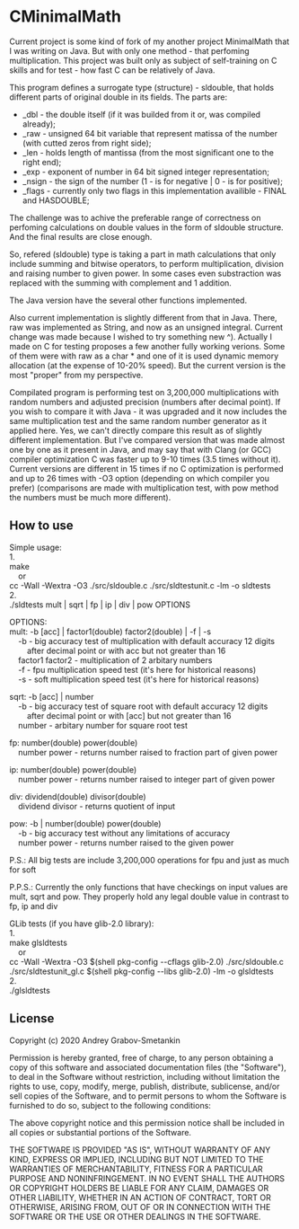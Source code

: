 # CMinimalMath

Current project is some kind of fork of my another project MinimalMath that I was writing on Java. But with only one method - that perfoming multiplication. This project was built only as subject of self-training on C skills and for test - how fast C can be relatively of Java.

This program defines a surrogate type (structure) - sldouble, that holds different parts of original double in its fields. The parts are:

- \_dbl - the double itself (if it was builded from it or, was compiled already);
- \_raw - unsigned 64 bit variable that represent matissa of the number (with cutted zeros from right side);
- \_len - holds length of mantissa (from the most significant one to the right end);
- \_exp - exponent of number in 64 bit signed integer representation;
- \_nsign - the sign of the number (1 - is for negative | 0 - is for positive);
- \_flags - currently only two flags in this implementation availible - FINAL and HASDOUBLE;

The challenge was to achive the preferable range of correctness on perfoming calculations on double values in the form of sldouble structure. And the final results are close enough.

So, refered (sldouble) type is taking a part in math calculations that only include summing and bitwise operators, to perform multiplication, division and raising number to given power. In some cases even substraction was replaced with the summing with complement and 1 addition.

The Java version have the several other functions implemented.

Also current implementation is slightly different from that in Java. There, raw was implemented as String, and now as an unsigned integral. Current change was made because I wished to try something new ^). Actually I made on C for testing proposes a few another fully working verions. Some of them were with raw as a char \* and one of it is used dynamic memory allocation (at the expense of 10-20% speed). But the current version is the most "proper" from my perspective.

Compilated program is performing test on 3,200,000 multiplications with random numbers and adjusted precision (numbers after decimal point). If you wish to compare it with Java - it was upgraded and it now includes the same multiplication test and the same random number generator as it applied here. Yes, we can't directly compare this result as of slightly different implementation. But I've compared version that was made almost one by one as it present in Java, and may say that with Clang (or GCC) compiler optimization C was faster up to 9-10 times (3.5 times without it). Current versions are different in 15 times if no C optimization is performed and up to 26 times with -O3 option (depending on which compiler you prefer) (comparisons are made with multiplication test, with pow method the numbers must be much more different).

## How to use

Simple usage:\
1.\
make\
&nbsp;&nbsp;&nbsp;&nbsp;or\
cc -Wall -Wextra -O3 ./src/sldouble.c ./src/sldtestunit.c -lm -o sldtests\
2.\
./sldtests   mult | sqrt | fp | ip | div | pow   OPTIONS

OPTIONS: \
mult: -b \[acc] | factor1(double) factor2(double) | -f | -s \
&nbsp;&nbsp;&nbsp;&nbsp;-b - big accuracy test of multiplication with default accuracy 12 digits \
&nbsp;&nbsp;&nbsp;&nbsp;&nbsp;&nbsp;&nbsp;&nbsp;after decimal point or with acc but not greater than 16 \
&nbsp;&nbsp;&nbsp;&nbsp;factor1 factor2 - multiplication of 2 arbitary numbers \
&nbsp;&nbsp;&nbsp;&nbsp;-f - fpu multiplication speed test (it's here for historical reasons) \
&nbsp;&nbsp;&nbsp;&nbsp;-s - soft multiplication speed test (it's here for historical reasons)

sqrt: -b \[acc] | number \
&nbsp;&nbsp;&nbsp;&nbsp;-b - big accuracy test of square root with default accuracy 12 digits \
&nbsp;&nbsp;&nbsp;&nbsp;&nbsp;&nbsp;&nbsp;&nbsp;after decimal point or with \[acc] but not greater than 16 \
&nbsp;&nbsp;&nbsp;&nbsp;number - arbitary number for square root test

fp: number(double) power(double) \
&nbsp;&nbsp;&nbsp;&nbsp;number power - returns number raised to fraction part of given power

ip: number(double) power(double) \
&nbsp;&nbsp;&nbsp;&nbsp;number power - returns number raised to integer part of given power

div: dividend(double) divisor(double) \
&nbsp;&nbsp;&nbsp;&nbsp;dividend divisor - returns quotient of input

pow: -b | number(double) power(double) \
&nbsp;&nbsp;&nbsp;&nbsp;-b - big accuracy test without any limitations of accuracy \
&nbsp;&nbsp;&nbsp;&nbsp;number power - returns number raised to the given power

P.S.: All big tests are include 3,200,000 operations for fpu and just as much for soft

P.P.S.: Currently the only functions that have checkings on input values are mult, sqrt and pow. They properly hold any legal double value in contrast to fp, ip and div

GLib tests (if you have glib-2.0 library):\
1.\
make glsldtests\
&nbsp;&nbsp;&nbsp;&nbsp;or\
cc -Wall -Wextra -O3 $(shell pkg-config --cflags glib-2.0) ./src/sldouble.c ./src/sldtestunit_gl.c $(shell pkg-config --libs glib-2.0) -lm -o glsldtests\
2.\
./glsldtests

## License

Copyright (c) 2020 Andrey Grabov-Smetankin

Permission is hereby granted, free of charge, to any person
obtaining a copy of this software and associated documentation
files (the "Software"), to deal in the Software without
restriction, including without limitation the rights to use,
copy, modify, merge, publish, distribute, sublicense, and/or sell
copies of the Software, and to permit persons to whom the
Software is furnished to do so, subject to the following
conditions:

The above copyright notice and this permission notice shall be
included in all copies or substantial portions of the Software.

THE SOFTWARE IS PROVIDED "AS IS", WITHOUT WARRANTY OF ANY KIND,
EXPRESS OR IMPLIED, INCLUDING BUT NOT LIMITED TO THE WARRANTIES
OF MERCHANTABILITY, FITNESS FOR A PARTICULAR PURPOSE AND
NONINFRINGEMENT. IN NO EVENT SHALL THE AUTHORS OR COPYRIGHT
HOLDERS BE LIABLE FOR ANY CLAIM, DAMAGES OR OTHER LIABILITY,
WHETHER IN AN ACTION OF CONTRACT, TORT OR OTHERWISE, ARISING
FROM, OUT OF OR IN CONNECTION WITH THE SOFTWARE OR THE USE OR
OTHER DEALINGS IN THE SOFTWARE.
